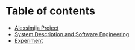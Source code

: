# Table of contents

* [Alexsimija Project](README.md)
* [System Description and Software Engineering](system-description.md)
* [Experiment](experiment.md)

